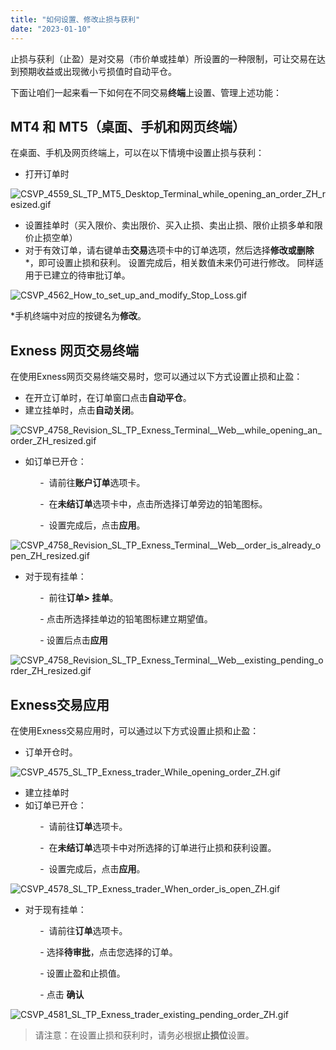```yaml
---
title: "如何设置、修改止损与获利"
date: "2023-01-10"
---
```


止损与获利（止盈）是对交易（市价单或挂单）所设置的一种限制，可让交易在达到预期收益或出现微小亏损值时自动平仓。

下面让咱们一起来看一下如何在不同交易**终端**上设置、管理上述功能：

## MT4 和 MT5（桌面、手机和网页终端）

在桌面、手机及网页终端上，可以在以下情境中设置止损与获利：

- 打开订单时

![CSVP_4559_SL_TP_MT5_Desktop_Terminal_while_opening_an_order_ZH_resized.gif](https://testingcf.jsdelivr.net/gh/jarlin8/OSS@main/exhelp/CSVP_4559_SL_TP_MT5_Desktop_Terminal_while_opening_an_order_ZH_resized.gif)

- 设置挂单时（买入限价、卖出限价、买入止损、卖出止损、限价止损多单和限价止损空单）
- 对于有效订单，请右键单击**交易**选项卡中的订单选项，然后选择**修改或删除***，即可设置止损和获利。 设置完成后，相关数值未来仍可进行修改。 同样适用于已建立的待审批订单。

![CSVP_4562_How_to_set_up_and_modify_Stop_Loss.gif](https://testingcf.jsdelivr.net/gh/jarlin8/OSS@main/exhelp/CSVP_4562_How_to_set_up_and_modify_Stop_Loss.gif)

*手机终端中对应的按键名为**修改**。

## Exness 网页交易终端

在使用Exness网页交易终端交易时，您可以通过以下方式设置止损和止盈：

- 在开立订单时，在订单窗口点击**自动平仓**。
- 建立挂单时，点击**自动关闭**。

![CSVP_4758_Revision_SL_TP_Exness_Terminal__Web__while_opening_an_order_ZH_resized.gif](https://testingcf.jsdelivr.net/gh/jarlin8/OSS@main/exhelp/CSVP_4758_Revision_SL_TP_Exness_Terminal__Web__while_opening_an_order_ZH_resized.gif)

- 如订单已开仓：

            -  请前往**账户订单**选项卡。

            -  在**未结订单**选项卡中，点击所选择订单旁边的铅笔图标。

            -  设置完成后，点击**应用**。

![CSVP_4758_Revision_SL_TP_Exness_Terminal__Web__order_is_already_open_ZH_resized.gif](https://testingcf.jsdelivr.net/gh/jarlin8/OSS@main/exhelp/CSVP_4758_Revision_SL_TP_Exness_Terminal__Web__order_is_already_open_ZH_resized.gif)

- 对于现有挂单：

            -  前往**订单> 挂单**。

            - 点击所选择挂单边的铅笔图标建立期望值。

            - 设置后点击**应用**

![CSVP_4758_Revision_SL_TP_Exness_Terminal__Web__existing_pending_order_ZH_resized.gif](https://testingcf.jsdelivr.net/gh/jarlin8/OSS@main/exhelp/CSVP_4758_Revision_SL_TP_Exness_Terminal__Web__existing_pending_order_ZH_resized.gif)

## Exness交易应用

在使用Exness交易应用时，可以通过以下方式设置止损和止盈：

- 订单开仓时。

![CSVP_4575_SL_TP_Exness_trader_While_opening_order_ZH.gif](https://testingcf.jsdelivr.net/gh/jarlin8/OSS@main/exhelp/CSVP_4575_SL_TP_Exness_trader_While_opening_order_ZH.gif)

- 建立挂单时
- 如订单已开仓：

            -  请前往**订单**选项卡。

            -  在**未结订单**选项卡中对所选择的订单进行止损和获利设置。

            -  设置完成后，点击**应用**。

![CSVP_4578_SL_TP_Exness_trader_When_order_is_open_ZH.gif](https://testingcf.jsdelivr.net/gh/jarlin8/OSS@main/exhelp/CSVP_4578_SL_TP_Exness_trader_When_order_is_open_ZH.gif)

- 对于现有挂单：

            -  请前往**订单**选项卡。

            - 选择**待审批**，点击您选择的订单。

            - 设置止盈和止损值。

            - 点击 **确认**

![CSVP_4581_SL_TP_Exness_trader_existing_pending_order_ZH.gif](https://testingcf.jsdelivr.net/gh/jarlin8/OSS@main/exhelp/CSVP_4581_SL_TP_Exness_trader_existing_pending_order_ZH.gif)

> 请注意：在设置止损和获利时，请务必根据**止损位**设置。
